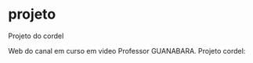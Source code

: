 # projeto
 Projeto do cordel

Web do canal em curso em video Professor GUANABARA.
       Projeto cordel:
        